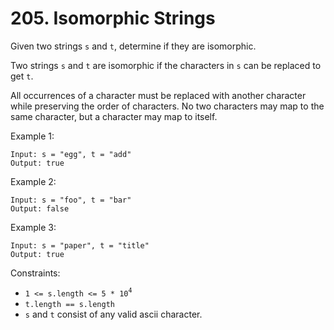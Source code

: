 # 205. Isomorphic Strings

Given two strings `s` and `t`, determine if they are isomorphic.

Two strings `s` and `t` are isomorphic if the characters in `s` can be replaced to get `t`.

All occurrences of a character must be replaced with another character while preserving the order of characters. No two characters may map to the same character, but a character may map to itself.

Example 1:

    Input: s = "egg", t = "add"
    Output: true

Example 2:

    Input: s = "foo", t = "bar"
    Output: false

Example 3:

    Input: s = "paper", t = "title"
    Output: true

Constraints:
- `1 <= s.length <= 5 * 10`<sup>`4`</sup>
- `t.length == s.length`
- `s` and `t` consist of any valid ascii character.